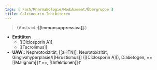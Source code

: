 ```yaml
---
tags: [ Fach/Pharmakologie/Medikament/Übergruppe ]
title: Calcineurin-Inhibitoren
---
```

> (Abstract::**[[Immunsuppressiva]].**)
- **Entitäten**
	- [[Ciclosporin A]]
	- [[Tacrolimus]]
- **UAW**:: Nephrotoxizität, [[aHTN]], Neurotoxizität, Gingivahyperplasie/[[Hirustismus]] ([[Ciclosporin A]]), Diabetogen, ==[[Malignom]]↑==, [[Infektionen]]↑